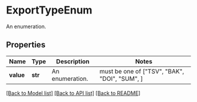 # ExportTypeEnum

An enumeration.

## Properties
Name | Type | Description | Notes
------------ | ------------- | ------------- | -------------
**value** | **str** | An enumeration. |  must be one of ["TSV", "BAK", "DOI", "SUM", ]

[[Back to Model list]](../README.md#documentation-for-models) [[Back to API list]](../README.md#documentation-for-api-endpoints) [[Back to README]](../README.md)


